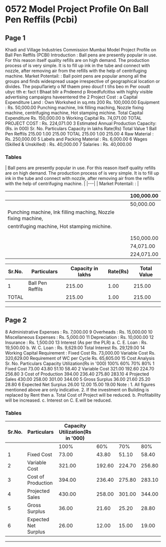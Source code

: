 # 0572 Model Project Profile On Ball Pen Reffils (Pcbi)

## Page 1

Khadi and Village Industries Commission Mumbai Model Project Profile on Ball Pen Reffils (PCBI) Introduction : Ball pens are presently popular in use. For this reason itself quality refills are on high demand. The production process of is very simple. It is to fill up ink in the tube and connect with nozzle, after removing air from the refills with the help of centrifuging machine. Market Potentail: : Ball point pens are popular among all the groups and finds widespread usage irrespective of geographical location or divides. The popul1ariety o Nf thaem preo doucf t tihs beo m Per ooudt ubyc tth e: fact t Bhaat bllr a Pndeend p Rroedfufcitlss with highly visible advertising campaigns haveentered the 2 Project Cost : a Capital Expenditure Land : Own Workshed in sq.mts 200 Rs. 100,000.00 Equipment : Rs. 50,000.00 Punching machine, Ink filling maching, Nozzle fixing machine, centrifuging machine, Hot stamping michine. Total Capital Expenditure Rs. 150,000.00 b Working Capital Rs. 74,071.00 TOTAL PROJECT COST : Rs. 224,071.00 3 Estimated Annual Production Capacity: (Rs. in 000) Sr. No. Particulars Capacity in lakhs Rate(Rs) Total Value 1 Ball Pen Reffils 215.00 1.00 215.00 TOTAL 215.00 1.00 215.00 4 Raw Material : Rs. 250,000.00 5 Labels and Packing Material : Rs. 6,000.00 6 Wages (Skilled & Unskilled) : Rs. 40,000.00 7 Salaries : Rs. 40,000.00

### Tables

| Ball pens are presently popular in use. For this reason itself quality refills are on high demand. The production process of
is very simple. It is to fill up ink in the tube and connect with nozzle, after removing air from the refills with the help of
centrifuging machine. |
|---|
| Market Potentail: : |

|  | 100,000.00 |
|---|---|
|  | 50,000.00 |
| Punching machine, Ink filling maching, Nozzle fixing machine, |  |
| centrifuging machine, Hot stamping michine. |  |
|  |  |
|  |  |
|  | 150,000.00 |
|  | 74,071.00 |
|  | 224,071.00 |

| Sr.No. | Particulars | Capacity in lakhs | Rate(Rs) | Total Value |
|---|---|---|---|---|
| 1 | Ball Pen Reffils | 215.00 | 1.00 | 215.00 |
| TOTAL |  | 215.00 | 1.00 | 215.00 |

---

## Page 2

8 Administrative Expenses : Rs. 7,000.00 9 Overheads : Rs. 15,000.00 10 Miscellaneous Expenses : Rs. 5,000.00 11 Depreciation : Rs. 10,000.00 12 Insurance : Rs. 1,500.00 13 Interest (As per the PLR) a. C. E. Loan : Rs. 19,500.00 b. W. C. Loan : Rs. 9,629.00 Total Interest Rs. 29,129.00 14 Working Capital Requirement : Fixed Cost Rs. 73,000.00 Variable Cost Rs. 320,629.00 Requirement of WC per Cycle Rs. 65,605.00 15 Cost Analysis Sr. No. Particulars Capacity Utilization(Rs in '000) 100% 60% 70% 80% 1 Fixed Cost 73.00 43.80 51.10 58.40 2 Variable Cost 321.00 192.60 224.70 256.80 3 Cost of Production 394.00 236.40 275.80 283.10 4 Projected Sales 430.00 258.00 301.00 344.00 5 Gross Surplus 36.00 21.60 25.20 28.80 6 Expected Net Surplus 26.00 12.00 15.00 19.00 Note : 1. All figures mentioned above are only indicative. 2. If the investment on Building is replaced by Rent then a. Total Cost of Project will be reduced. b. Profitability will be increased. c. Interest on C. E.will be reduced.

### Tables

| Sr.No. | Particulars | Capacity Utilization(Rs in '000) |  |  |  |
|---|---|---|---|---|---|
|  |  | 100% | 60% | 70% | 80% |
| 1 | Fixed Cost | 73.00 | 43.80 | 51.10 | 58.40 |
| 2 | Variable Cost | 321.00 | 192.60 | 224.70 | 256.80 |
| 3 | Cost of Production | 394.00 | 236.40 | 275.80 | 283.10 |
| 4 | Projected Sales | 430.00 | 258.00 | 301.00 | 344.00 |
| 5 | Gross Surplus | 36.00 | 21.60 | 25.20 | 28.80 |
| 6 | Expected Net Surplus | 26.00 | 12.00 | 15.00 | 19.00 |

---
